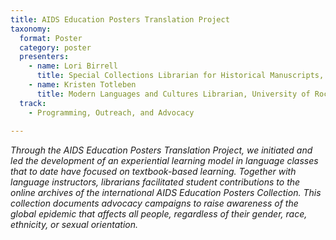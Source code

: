 ```yaml
---
title: AIDS Education Posters Translation Project
taxonomy:
  format: Poster
  category: poster
  presenters:
	- name: Lori Birrell
	  title: Special Collections Librarian for Historical Manuscripts, University of Rochester
	- name: Kristen Totleben
	  title: Modern Languages and Cultures Librarian, University of Rochester
  track:
    - Programming, Outreach, and Advocacy
  
---
```

_Through the AIDS Education Posters Translation Project, we initiated and led the development of an experiential learning model in language classes that to date have focused on textbook-based learning. Together with language instructors, librarians facilitated student contributions to the online archives of the international AIDS Education Posters Collection. This collection documents advocacy campaigns to raise awareness of the global epidemic that affects all people, regardless of their gender, race, ethnicity, or sexual orientation._